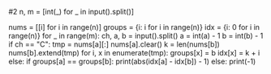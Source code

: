 #2
n, m = [int(_) for _ in input().split()]

nums = [[i] for i in range(n)]
groups = {i: i for i in range(n)}
idx = {i: 0 for i in range(n)}
for _ in range(m):
    ch, a, b = input().split()
    a = int(a) - 1
    b = int(b) - 1
    if ch == "C":
        tmp = nums[a][:]
        nums[a].clear()
        k = len(nums[b])
        nums[b].extend(tmp)
        for i, x in enumerate(tmp):
            groups[x] = b
            idx[x] = k + i
    else:
        if groups[a] == groups[b]:
            print(abs(idx[a] - idx[b]) - 1)
        else:
            print(-1)
